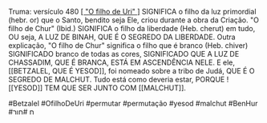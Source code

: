 Truma: versículo 480
[[ "O filho de Uri" ]](Ibid.) SIGNIFICA o filho da luz primordial (hebr. or) que o Santo, bendito seja Ele, criou durante a obra da Criação.  "O filho de Chur" (Ibid.) SIGNIFICA o filho da liberdade (Heb. cherut) em tudo, OU seja, A LUZ DE BINAH, QUE É O SEGREDO DA LIBERDADE.  Outra explicação, "O filho de Chur" significa o filho que é branco (Heb. chiver) SIGNIFICADO branco de todas as cores, SIGNIFICADO QUE A LUZ DE CHASSADIM, QUE É BRANCA, ESTÁ EM ASCENDÊNCIA NELE.  E ele, [[BETZALEL, QUE É YESOD]], foi nomeado sobre a tribo de Judá, QUE É O SEGREDO DE MALCHUT.  Tudo está como deveria estar, PORQUE ![[YESOD]] TEM QUE SER JUNTO COM [[MALCHUT]].

#Betzalel #OfilhoDeUri #permutar #permutação #yesod #malchut #BenHur  #ח #חור